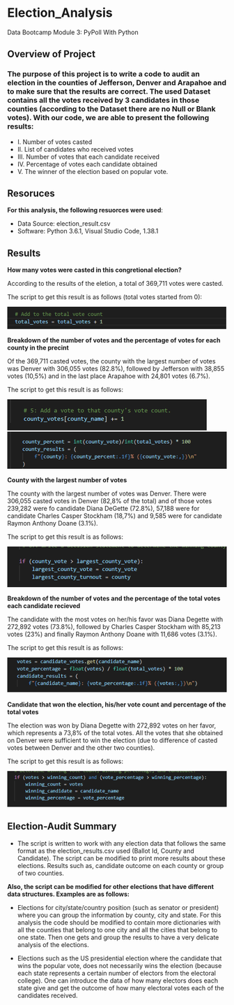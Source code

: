 # Election_Analysis
Data Bootcamp Module 3: PyPoll With Python
## Overview of Project

### The purpose of this project is to write a code to audit an election in the counties of Jefferson, Denver and Arapahoe and to make sure that the results are correct. The used Dataset contains all the votes received by 3 candidates in those counties (according to the Dataset there are no Null or Blank votes). With our code, we are able to present the following results:
* I. Number of votes casted
* II. List of candidates who received votes
* III. Number of votes that each candidate received
* IV. Percentage of votes each candidate obtained
* V. The winner of the election based on popular vote.


## Resoruces
**For this analysis, the following resuorces were used**:
- Data Source: election_result.csv
- Software: Python 3.6.1, Visual Studio Code, 1.38.1

## Results

**How many votes were casted in this congretional election?**

According to the results of the eletion, a total of 369,711 votes were casted.

The script to get this result is as follows (total votes started from 0):

![This is an image](https://github.com/HansFeddersen/Election_Analysis/blob/main/Challenge/Resources/More/Total%20_number%20_of_votes.png)

**Breakdown of the number of votes and the percentage of votes for each county in the precint**

Of the 369,711 casted votes, the county with the largest number of votes was Denver with 306,055 votes (82.8%), followed by Jefferson with 38,855 votes (10,5%) and in the last place Arapahoe with 24,801 votes (6.7%).

The script to get this result is as follows:

![This is an image](https://github.com/HansFeddersen/Election_Analysis/blob/main/Challenge/Resources/More/Votes_per_county.png)
![This is an image](https://github.com/HansFeddersen/Election_Analysis/blob/main/Challenge/Resources/More/Percntage_per_county.png)


**County with the largest number of votes**

The county with the largest number of votes was Denver. There were 306,055 casted votes in Denver (82,8% of the total) and of those votes 239,282 were fo candidate Diana DeGette (72.8%), 57,188 were for candidate Charles Casper Stockham (18,7%) and 9,585 were for candidate Raymon Anthony Doane (3.1%).

The script to get this result is as follows:

![This is an image](https://github.com/HansFeddersen/Election_Analysis/blob/main/Challenge/Resources/More/largest_county.png)

**Breakdown of the number of votes and the percentage of the total votes each candidate recieved**

The candidate with the most votes on her/his favor was Diana Degette with 272,892 votes (73.8%), followed by Charles Casper Stockham with 85,213 votes (23%) and finally Raymon Anthony Doane with 11,686 votes (3.1%).

The script to get this result is as follows:

![This is an image](https://github.com/HansFeddersen/Election_Analysis/blob/main/Challenge/Resources/More/Votes_per_candidate.png)

**Candidate that won the election, his/her vote count and percentage of the total votes**

The election was won by Diana Degette with 272,892 votes on her favor, which represents a 73,8% of the total votes. All the votes that she obtained on Denver were sufficient to win the election (due to difference of casted votes between Denver and the other two counties).

The script to get this result is as follows:

![This is an image](https://github.com/HansFeddersen/Election_Analysis/blob/main/Challenge/Resources/More/Winning_candidate.png)

## Election-Audit Summary

- The script is written to work with any election data that follows the same format as the election_results.csv used (Ballot Id, County and Candidate). The script can be modified to print more results about these elections. Results such as, candidate outcome on each county or group of two counties.

**Also, the script can be modified for other elections that have different data structures. Examples are as follows:**

- Elections for city/state/country position (such as senator or president) where you can group the information by county, city and state. For this analysis the code should be modified to contain more dictionaries with all the counties that belong to one city and all the cities that belong to one state. Then one gets and group the results to have a very delicate analysis of the elections.

- Elections such as the US presidential election where the candidate that wins the popular vote, does not necessarily wins the election (because each state represents a certain number of electors from the electoral college). One can introduce the data of how many electors does each state give and get the outcome of how many electoral votes each of the candidates received.

